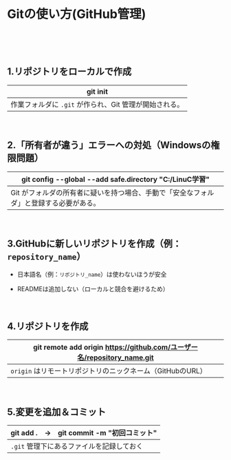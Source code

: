 #  Gitの使い方(GitHub管理)
<br>
<br>
<br>

## 1.リポジトリをローカルで作成
| git init                                               |
| ------------------------------------------------------ |
| 作業フォルダに `.git` が作られ、Git 管理が開始される。 |

<br>

## 2.「所有者が違う」エラーへの対処（Windowsの権限問題）
| git config --global --add safe.directory "C:/LinuC学習"                                |
| -------------------------------------------------------------------------------------- |
| Git がフォルダの所有者に疑いを持つ場合、手動で「安全なフォルダ」と登録する必要がある。 |

<br>

## 3.GitHubに新しいリポジトリを作成（例：`repository_name`）

 -    日本語名（例：`リポジトリ_name`）は使わないほうが安全
    
-   READMEは追加しない（ローカルと競合を避けるため）

<br>

## 4.リポジトリを作成
| git remote add origin https://github.com/ユーザー名/repository_name.git |
| ----------------------------------------------------------------------- |
| `origin` はリモートリポジトリのニックネーム（GitHubのURL）              |

<br>

## 5.変更を追加＆コミット


| git add .　→　git commit -m "初回コミット" |
| ------------------------------------------ |
| `.git` 管理下にあるファイルを記録しておく  |
